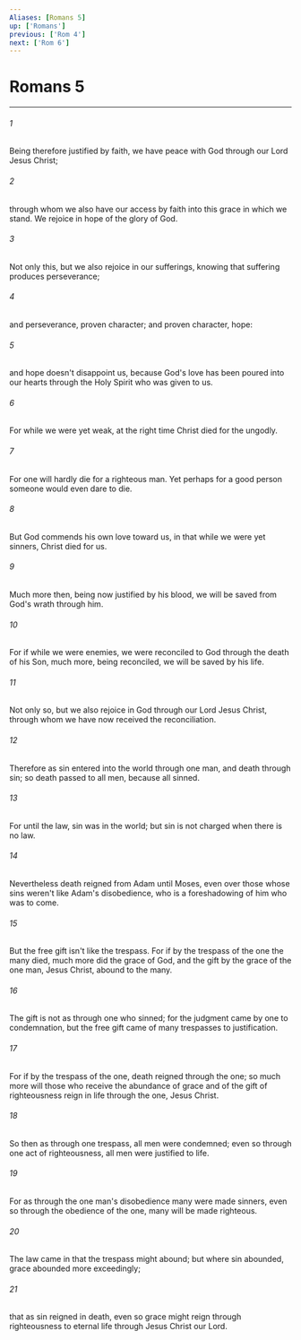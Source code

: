 ```yaml
---
Aliases: [Romans 5]
up: ['Romans']
previous: ['Rom 4']
next: ['Rom 6']
---
```

# Romans 5
***





###### 1 

Being therefore justified by faith, we have peace with God through our Lord Jesus Christ; 



###### 2 

through whom we also have our access by faith into this grace in which we stand. We rejoice in hope of the glory of God. 



###### 3 

Not only this, but we also rejoice in our sufferings, knowing that suffering produces perseverance; 



###### 4 

and perseverance, proven character; and proven character, hope: 



###### 5 

and hope doesn't disappoint us, because God's love has been poured into our hearts through the Holy Spirit who was given to us. 



###### 6 

For while we were yet weak, at the right time Christ died for the ungodly. 



###### 7 

For one will hardly die for a righteous man. Yet perhaps for a good person someone would even dare to die. 



###### 8 

But God commends his own love toward us, in that while we were yet sinners, Christ died for us. 



###### 9 

Much more then, being now justified by his blood, we will be saved from God's wrath through him. 



###### 10 

For if while we were enemies, we were reconciled to God through the death of his Son, much more, being reconciled, we will be saved by his life. 



###### 11 

Not only so, but we also rejoice in God through our Lord Jesus Christ, through whom we have now received the reconciliation. 



###### 12 

Therefore as sin entered into the world through one man, and death through sin; so death passed to all men, because all sinned. 



###### 13 

For until the law, sin was in the world; but sin is not charged when there is no law. 



###### 14 

Nevertheless death reigned from Adam until Moses, even over those whose sins weren't like Adam's disobedience, who is a foreshadowing of him who was to come. 



###### 15 

But the free gift isn't like the trespass. For if by the trespass of the one the many died, much more did the grace of God, and the gift by the grace of the one man, Jesus Christ, abound to the many. 



###### 16 

The gift is not as through one who sinned; for the judgment came by one to condemnation, but the free gift came of many trespasses to justification. 



###### 17 

For if by the trespass of the one, death reigned through the one; so much more will those who receive the abundance of grace and of the gift of righteousness reign in life through the one, Jesus Christ. 



###### 18 

So then as through one trespass, all men were condemned; even so through one act of righteousness, all men were justified to life. 



###### 19 

For as through the one man's disobedience many were made sinners, even so through the obedience of the one, many will be made righteous. 



###### 20 

The law came in that the trespass might abound; but where sin abounded, grace abounded more exceedingly; 



###### 21 

that as sin reigned in death, even so grace might reign through righteousness to eternal life through Jesus Christ our Lord.
